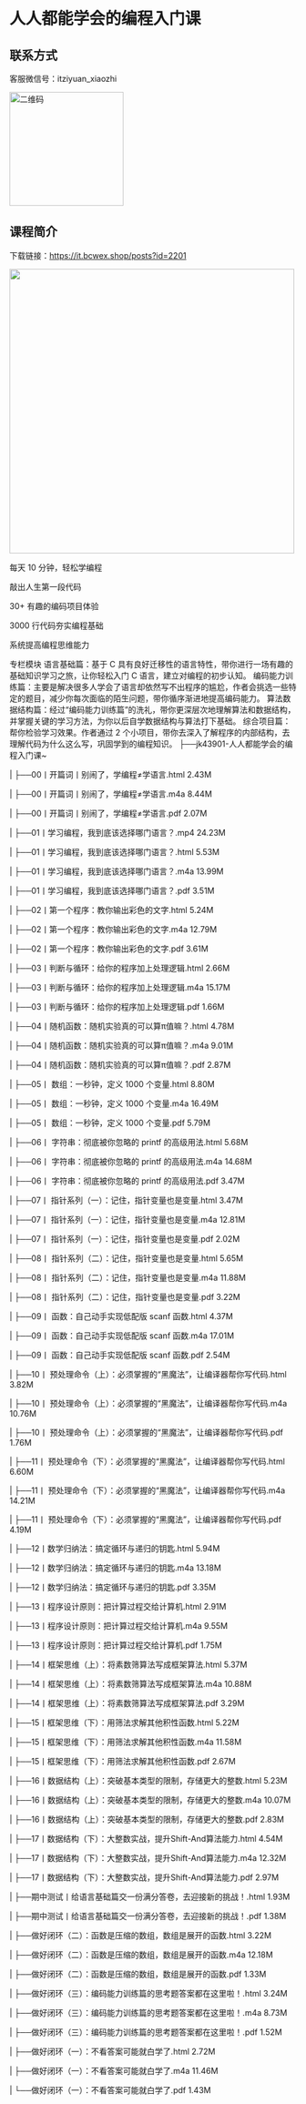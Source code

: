 # 人人都能学会的编程入门课

## 联系方式

客服微信号：itziyuan_xiaozhi

<img src="https://ziyuanyun.oss-cn-guangzhou.aliyuncs.com/common/20240614073449/666b82192834a.jpg" width="200" height="200" alt="二维码">

## 课程简介

下载链接：https://it.bcwex.shop/posts?id=2201

<img src="https://ziyuanyun.oss-cn-guangzhou.aliyuncs.com/yun/20240515183725/664490650c285.jpg" width="500" alt="">

  每天 10 分钟，轻松学编程

 敲出人生第一段代码

 30+ 有趣的编码项目体验

 3000 行代码夯实编程基础

 系统提高编程思维能力

 专栏模块  语言基础篇：基于 C 具有良好迁移性的语言特性，带你进行一场有趣的基础知识学习之旅，让你轻松入门 C 语言，建立对编程的初步认知。 编码能力训练篇：主要是解决很多人学会了语言却依然写不出程序的尴尬，作者会挑选一些特定的题目，减少你每次面临的陌生问题，带你循序渐进地提高编码能力。 算法数据结构篇：经过“编码能力训练篇”的洗礼，带你更深层次地理解算法和数据结构，并掌握关键的学习方法，为你以后自学数据结构与算法打下基础。 综合项目篇：帮你检验学习效果。作者通过 2 个小项目，带你去深入了解程序的内部结构，去理解代码为什么这么写，巩固学到的编程知识。   ├──jk43901-人人都能学会的编程入门课~

 | ├──00丨开篇词丨别闹了，学编程≠学语言.html 2.43M

 | ├──00丨开篇词丨别闹了，学编程≠学语言.m4a 8.44M

 | ├──00丨开篇词丨别闹了，学编程≠学语言.pdf 2.07M

 | ├──01丨学习编程，我到底该选择哪门语言？.mp4 24.23M

 | ├──01丨学习编程，我到底该选择哪门语言？.html 5.53M

 | ├──01丨学习编程，我到底该选择哪门语言？.m4a 13.99M

 | ├──01丨学习编程，我到底该选择哪门语言？.pdf 3.51M

 | ├──02丨第一个程序：教你输出彩色的文字.html 5.24M

 | ├──02丨第一个程序：教你输出彩色的文字.m4a 12.79M

 | ├──02丨第一个程序：教你输出彩色的文字.pdf 3.61M

 | ├──03丨判断与循环：给你的程序加上处理逻辑.html 2.66M

 | ├──03丨判断与循环：给你的程序加上处理逻辑.m4a 15.17M

 | ├──03丨判断与循环：给你的程序加上处理逻辑.pdf 1.66M

 | ├──04丨随机函数：随机实验真的可以算π值嘛？.html 4.78M

 | ├──04丨随机函数：随机实验真的可以算π值嘛？.m4a 9.01M

 | ├──04丨随机函数：随机实验真的可以算π值嘛？.pdf 2.87M

 | ├──05丨 数组：一秒钟，定义 1000 个变量.html 8.80M

 | ├──05丨 数组：一秒钟，定义 1000 个变量.m4a 16.49M

 | ├──05丨 数组：一秒钟，定义 1000 个变量.pdf 5.79M

 | ├──06丨 字符串：彻底被你忽略的 printf 的高级用法.html 5.68M

 | ├──06丨 字符串：彻底被你忽略的 printf 的高级用法.m4a 14.68M

 | ├──06丨 字符串：彻底被你忽略的 printf 的高级用法.pdf 3.47M

 | ├──07丨 指针系列（一）：记住，指针变量也是变量.html 3.47M

 | ├──07丨 指针系列（一）：记住，指针变量也是变量.m4a 12.81M

 | ├──07丨 指针系列（一）：记住，指针变量也是变量.pdf 2.02M

 | ├──08丨 指针系列（二）：记住，指针变量也是变量.html 5.65M

 | ├──08丨 指针系列（二）：记住，指针变量也是变量.m4a 11.88M

 | ├──08丨 指针系列（二）：记住，指针变量也是变量.pdf 3.22M

 | ├──09丨 函数：自己动手实现低配版 scanf 函数.html 4.37M

 | ├──09丨 函数：自己动手实现低配版 scanf 函数.m4a 17.01M

 | ├──09丨 函数：自己动手实现低配版 scanf 函数.pdf 2.54M

 | ├──10丨 预处理命令（上）：必须掌握的“黑魔法”，让编译器帮你写代码.html 3.82M

 | ├──10丨 预处理命令（上）：必须掌握的“黑魔法”，让编译器帮你写代码.m4a 10.76M

 | ├──10丨 预处理命令（上）：必须掌握的“黑魔法”，让编译器帮你写代码.pdf 1.76M

 | ├──11丨 预处理命令（下）：必须掌握的“黑魔法”，让编译器帮你写代码.html 6.60M

 | ├──11丨 预处理命令（下）：必须掌握的“黑魔法”，让编译器帮你写代码.m4a 14.21M

 | ├──11丨 预处理命令（下）：必须掌握的“黑魔法”，让编译器帮你写代码.pdf 4.19M

 | ├──12丨数学归纳法：搞定循环与递归的钥匙.html 5.94M

 | ├──12丨数学归纳法：搞定循环与递归的钥匙.m4a 13.18M

 | ├──12丨数学归纳法：搞定循环与递归的钥匙.pdf 3.35M

 | ├──13丨程序设计原则：把计算过程交给计算机.html 2.91M

 | ├──13丨程序设计原则：把计算过程交给计算机.m4a 9.55M

 | ├──13丨程序设计原则：把计算过程交给计算机.pdf 1.75M

 | ├──14丨框架思维（上）：将素数筛算法写成框架算法.html 5.37M

 | ├──14丨框架思维（上）：将素数筛算法写成框架算法.m4a 10.88M

 | ├──14丨框架思维（上）：将素数筛算法写成框架算法.pdf 3.29M

 | ├──15丨框架思维（下）：用筛法求解其他积性函数.html 5.22M

 | ├──15丨框架思维（下）：用筛法求解其他积性函数.m4a 11.58M

 | ├──15丨框架思维（下）：用筛法求解其他积性函数.pdf 2.67M

 | ├──16丨数据结构（上）：突破基本类型的限制，存储更大的整数.html 5.23M

 | ├──16丨数据结构（上）：突破基本类型的限制，存储更大的整数.m4a 10.07M

 | ├──16丨数据结构（上）：突破基本类型的限制，存储更大的整数.pdf 2.83M

 | ├──17丨数据结构（下）：大整数实战，提升Shift-And算法能力.html 4.54M

 | ├──17丨数据结构（下）：大整数实战，提升Shift-And算法能力.m4a 12.32M

 | ├──17丨数据结构（下）：大整数实战，提升Shift-And算法能力.pdf 2.97M

 | ├──期中测试丨给语言基础篇交一份满分答卷，去迎接新的挑战！.html 1.93M

 | ├──期中测试丨给语言基础篇交一份满分答卷，去迎接新的挑战！.pdf 1.38M

 | ├──做好闭环（二）：函数是压缩的数组，数组是展开的函数.html 3.22M

 | ├──做好闭环（二）：函数是压缩的数组，数组是展开的函数.m4a 12.18M

 | ├──做好闭环（二）：函数是压缩的数组，数组是展开的函数.pdf 1.33M

 | ├──做好闭环（三）：编码能力训练篇的思考题答案都在这里啦！.html 3.24M

 | ├──做好闭环（三）：编码能力训练篇的思考题答案都在这里啦！.m4a 8.73M

 | ├──做好闭环（三）：编码能力训练篇的思考题答案都在这里啦！.pdf 1.52M

 | ├──做好闭环（一）：不看答案可能就白学了.html 2.72M

 | ├──做好闭环（一）：不看答案可能就白学了.m4a 11.46M

 | └──做好闭环（一）：不看答案可能就白学了.pdf 1.43M

  